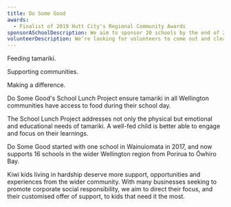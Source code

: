 ```yaml
---
title: Do Some Good
awards:
  - Finalist of 2019 Hutt City's Regional Community Awards
sponsorASchoolDescription: We aim to sponsor 20 schools by the end of 2023. We’re looking to partner with businesses to help provide school lunches, and put together corporate volunteer days and annual Christmas parties.
volunteerDescription: We’re looking for volunteers to come out and clean schools, make food, and spend time with tamariki. Interested? Get in touch!
---
```


<p class="text-xl font-extrabold">Feeding tamariki.</p>
<p class="text-xl font-extrabold">Supporting communities.</p>
<p class="text-xl font-extrabold">Making a difference.</p>

Do Some Good's School Lunch Project ensure tamariki in all Wellington communities have access to food during their school day.

The School Lunch Project addresses not only the physical but emotional and educational needs of tamariki. A well-fed child is better able to engage and focus on their learnings.

Do Some Good started with one school in Wainuiomata in 2017, and now supports 16 schools in the wider Wellington region from Porirua to Ōwhiro Bay.

Kiwi kids living in hardship deserve more support, opportunities and experiences from the wider community. With many businesses seeking to promote corporate social responsibility, we aim to direct their focus, and their customised offer of support, to kids that need it the most.